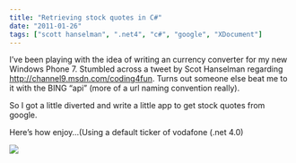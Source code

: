 ```yaml
---
title: "Retrieving stock quotes in C#"
date: "2011-01-26"
tags: ["scott hanselman", ".net4", "c#", "google", "XDocument"]
---
```


I’ve been playing with the idea of writing an currency converter for my new Windows Phone 7. Stumbled across a tweet by Scot Hanselman regarding <http://channel9.msdn.com/coding4fun>. Turns out someone else beat me to it with the BING “api” (more of a url naming convention really).

So I got a little diverted and write a little app to get stock quotes from google.

Here’s how enjoy…(Using a default ticker of vodafone (.net 4.0)

![](/images//blog/image.axd?picture=image_thumb_5.png)
